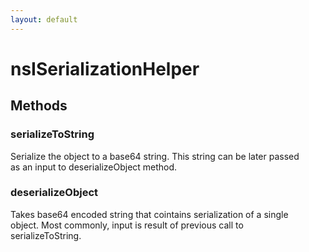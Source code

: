 ```yaml
---
layout: default
---
```


# nsISerializationHelper #

## Methods ##

### serializeToString ###
  
Serialize the object to a base64 string. This string can be later passed  
as an input to deserializeObject method.  
  

### deserializeObject ###
  
Takes base64 encoded string that cointains serialization of a single  
object. Most commonly, input is result of previous call to  
serializeToString.  
  
